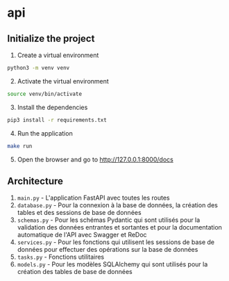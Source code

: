 # api 

## Initialize the project
1. Create a virtual environment
```bash
python3 -m venv venv
```
2. Activate the virtual environment
```bash
source venv/bin/activate
```
3. Install the dependencies
```bash
pip3 install -r requirements.txt
```
4. Run the application
```bash
make run
```
5. Open the browser and go to http://127.0.0.1:8000/docs


## Architecture
1. `main.py` - L'application FastAPI avec toutes les routes
2. `database.py` - Pour la connexion à la base de données, la création des tables et des sessions de base de données 
3. `schemas.py` - Pour les schémas Pydantic qui sont utilisés pour la validation des données entrantes et sortantes et pour la documentation automatique de l'API avec Swagger et ReDoc 
4. `services.py` - Pour les fonctions qui utilisent les sessions de base de données pour effectuer des opérations sur la base de données
5. `tasks.py` - Fonctions utilitaires
6. `models.py` - Pour les modèles SQLAlchemy qui sont utilisés pour la création des tables de base de données